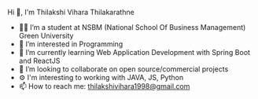 Hi 👋, I'm Thilakshi Vihara Thilakarathne

 
- 👨‍🎓 I’m a student at NSBM (National School Of Business Management) Green University
- 👀 I’m interested in Programming
- 🌱 I’m currently learning Web Application Development with Spring Boot and ReactJS
- 💞️ I’m looking to collaborate on open source/commercial projects
- ⚙️ I'm interesting to working with JAVA, JS, Python
- 📫 How to reach me: thilakshivihara1998@gmail.com

<!---
vihara1124/vihara1124 is a ✨ special ✨ repository because its `README.md` (this file) appears on your GitHub profile.
You can click the Preview link to take a look at your changes.
--->
